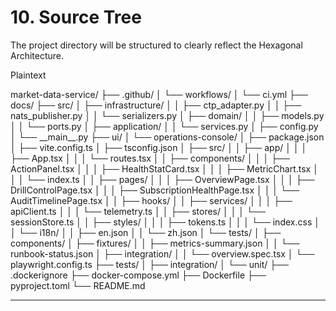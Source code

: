 # **10\. Source Tree**

The project directory will be structured to clearly reflect the Hexagonal Architecture.

Plaintext

market-data-service/
├── .github/
│   └── workflows/
│       └── ci.yml
├── docs/
├── src/
│   ├── infrastructure/
│   │   ├── ctp\_adapter.py
│   │   ├── nats\_publisher.py
│   │   └── serializers.py
│   ├── domain/
│   │   ├── models.py
│   │   └── ports.py
│   ├── application/
│   │   └── services.py
│   ├── config.py
│   └── \_\_main\_\_.py
├── ui/
│   └── operations-console/
│       ├── package.json
│       ├── vite.config.ts
│       ├── tsconfig.json
│       ├── src/
│       │   ├── app/
│       │   │   ├── App.tsx
│       │   │   └── routes.tsx
│       │   ├── components/
│       │   │   ├── ActionPanel.tsx
│       │   │   ├── HealthStatCard.tsx
│       │   │   ├── MetricChart.tsx
│       │   │   └── index.ts
│       │   ├── pages/
│       │   │   ├── OverviewPage.tsx
│       │   │   ├── DrillControlPage.tsx
│       │   │   ├── SubscriptionHealthPage.tsx
│       │   │   └── AuditTimelinePage.tsx
│       │   ├── hooks/
│       │   ├── services/
│       │   │   ├── apiClient.ts
│       │   │   └── telemetry.ts
│       │   ├── stores/
│       │   │   └── sessionStore.ts
│       │   ├── styles/
│       │   │   ├── tokens.ts
│       │   │   └── index.css
│       │   └── i18n/
│       │       ├── en.json
│       │       └── zh.json
│       └── tests/
│           ├── components/
│           ├── fixtures/
│           │   ├── metrics-summary.json
│           │   └── runbook-status.json
│           ├── integration/
│           │   └── overview.spec.tsx
│           └── playwright.config.ts
├── tests/
│   ├── integration/
│   └── unit/
├── .dockerignore
├── docker-compose.yml
├── Dockerfile
├── pyproject.toml
└── README.md

---

